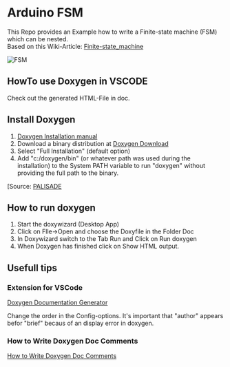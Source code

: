 # Arduino FSM

This Repo provides an Example how to write a Finite-state machine (FSM) which can be nested.  
Based on this Wiki-Article: [Finite-state_machine](https://en.wikipedia.org/wiki/Finite-state_machine)

![FSM](Fsm_Moore_model_door_control.png)

## HowTo use Doxygen in VSCODE
Check out the generated HTML-File in doc.

## Install Doxygen
1. [Doxygen Installation manual](http://www.doxygen.nl/manual/install.html) 
2. Download a binary distribution at [Doxygen Download](http://www.doxygen.nl/download.html) 
3. Select "Full Installation" (default option) 
4. Add "c:/doxygen/bin" (or whatever path was used during the installation) to the System PATH   variable to run "doxygen" without providing the full path to the binary.  

[Source: [PALISADE](https://git.njit.edu/palisade/PALISADE/wikis/how-to-setup-doxygen-windows) 

## How to run doxygen

1. Start the doxywizard (Desktop App) 
2. Click on Flle->Open and choose the Doxyfile in the Folder Doc 
3. In Doxywizard switch to the Tab Run and Click on Run doxygen
4. When Doxygen has finished click on Show HTML output.  

## Usefull tips 
### Extension for VSCode
[Doxygen Documentation Generator](https://marketplace.visualstudio.com/items?itemName=cschlosser.doxdocgen)

Change the order in the Config-options. It's important that "author" appears befor "brief" becaus of an  display error in doxygen.

### How to Write Doxygen Doc Comments
[How to Write Doxygen Doc Comments](https://github.com/stan-dev/stan/wiki/How-to-Write-Doxygen-Doc-Comments)











